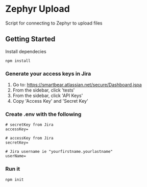 # Zephyr Upload

Script for connecting to Zephyr to upload files

## Getting Started

Install dependecies
```
npm install
```

### Generate your access keys in Jira

1. Go to: https://smartbear.atlassian.net/secure/Dashboard.jspa
2. From the sidebar, click 'tests'
3. From the sidebar, click 'API Keys'
4. Copy 'Access Key' and 'Secret Key'

### Create .env with the following

```
# secretKey from Jira
accessKey= 

# accessKey from Jira
secretKey=

# Jira username ie "yourfirstname.yourlastname"
userName=
```
### Run it

```
npm init
```